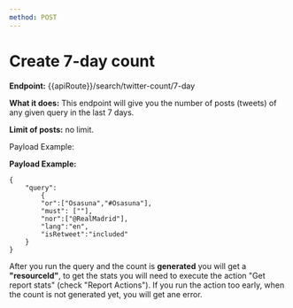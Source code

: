 ```yaml
---
method: POST
---
```


# Create 7-day count

**Endpoint:** {{apiRoute}}/search/twitter-count/7-day

**What it does:** This endpoint will give you the number of posts (tweets) of any given query in the last 7 days.

**Limit of posts:** no limit.

Payload Example:

**Payload Example:** 

```
{
	"query":
        {
        "or":["Osasuna","#Osasuna"],
    	"must": [""],
        "nor":["@RealMadrid"],
        "lang":"en",
        "isRetweet":"included"
	}
}
```

After you run the query and the count is **generated** you will get a **"resourceId"**, to get the stats you will need to execute the action "Get report stats" (check "Report Actions"). If you run the action too early, when the count is not generated yet, you will get ane error.
